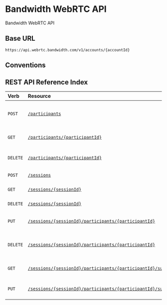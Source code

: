 # Bandwidth WebRTC API

Bandwidth WebRTC API

## Base URL
`https://api.webrtc.bandwidth.com/v1/accounts/{accountId}`

## Conventions

## REST API Reference Index
| Verb                                            | Resource                                                                                          | Description                                                                                       
|:------------------------------------------------|:--------------------------------------------------------------------------------------------------|:--------------------------------------------------------------------------------------------------
| <code class="post">POST</code>                  | [`/participants`](participants/createParticipant.md)                                              | Create a new participant under this account                                                       
| <code class="get">GET</code>                    | [`/participants/{participantId}`](participants/getParticipant.md)                                                 | Get participant by ID                                                                             
| <code class="delete">DELETE</code>              | [`/participants/{participantId}`](participants/deleteParticipant.md)                                              | Delete participant by ID                                                                          
| <code class="post">POST</code>                  | [`/sessions`](sessions/createSession.md)                                                          | Create a new session                                                                              
| <code class="get">GET</code>                    | [`/sessions/{sessionId}`](sessions/getSession.md)                                                             | Get session by ID                                                                                 
| <code class="delete">DELETE</code>              | [`/sessions/{sessionId}`](sessions/deleteSession.md)                                                          | Delete session by ID                                                                              
| <code class="put">PUT</code>                    | [`/sessions/{sessionId}/participants/{participantId}`](sessions/addParticipantToSession.md)                                                | Add a participant to a session                                                                    
| <code class="delete">DELETE</code>              | [`/sessions/{sessionId}/participants/{participantId}`](sessions/removeParticipantFromSession.md)                                           | Remove a participant from a session                                                               
| <code class="get">GET</code>                    | [`/sessions/{sessionId}/participants/{participantId}/subscriptions`](sessions/getParticipantSubscriptions.md)                                            | Get a participant's subscriptions                                                                 
| <code class="put">PUT</code>                    | [`/sessions/{sessionId}/participants/{participantId}/subscriptions`](sessions/updateParticipantSubscriptions.md)                                         | Update a participant's subscriptions                                                              

